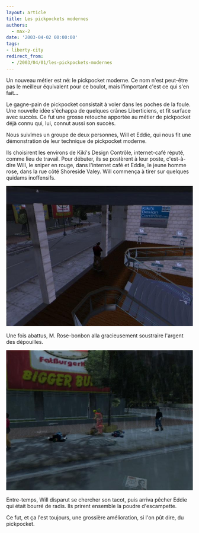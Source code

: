 ```yaml
---
layout: article
title: Les pickpockets modernes
authors:
  - max-2
date: '2003-04-02 00:00:00'
tags:
- liberty-city
redirect_from:
  - /2003/04/01/les-pickpockets-modernes
---
```


Un nouveau métier est né: le pickpocket moderne. Ce nom n'est peut-être pas le meilleur équivalent pour ce boulot, mais l'important c'est ce qui s'en fait...

Le gagne-pain de pickpocket consistait à voler dans les poches de la foule. Une nouvelle idée s'échappa de quelques crânes Liberticiens, et fit surface avec succès. Ce fut une grosse retouche apportée au métier de pickpocket déjà connu qui, lui, connut aussi son succès.

Nous suivîmes un groupe de deux personnes, Will et Eddie, qui nous fit une démonstration de leur technique de pickpocket moderne.

Ils choisirent les environs de Kiki's Design Contrôle, internet-café réputé, comme lieu de travail. Pour débuter, ils se postèrent à leur poste, c'est-à-dire Will, le sniper en rouge, dans l'internet café et Eddie, le jeune homme rose, dans la rue côté Shoreside Valey. Will commença à tirer sur quelques quidams inoffensifs.

![](/content/images/v1/user20/abattement.jpg)

Une fois abattus, M. Rose-bonbon alla gracieusement soustraire l'argent des dépouilles.

![](/content/images/v1/user20/volargent.jpg)

Entre-temps, Will disparut se chercher son tacot, puis arriva pêcher Eddie qui était bourré de radis. Ils prirent ensemble la poudre d'escampette.

Ce fut, et ça l'est toujours, une grossière amélioration, si l'on pût dire, du pickpocket.